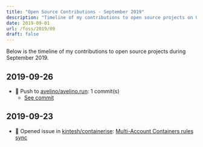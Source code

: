 ```yaml
---
title: "Open Source Contributions - September 2019"
description: "Timeline of my contributions to open source projects on GitHub during September 2019."
date: 2019-09-01
url: /foss/2019/09
draft: false
---
```


Below is the timeline of my contributions to open source projects during September 2019.

## 2019-09-26

- 🔨 Push to [avelino/avelino.run](https://github.com/avelino/avelino.run): 1 commit(s)
  - [See commit](https://github.com/avelino/avelino.run/commits/main/?author=avelino&since=2019-09-26&until=2019-09-26)

## 2019-09-23

- 🐛 Opened issue in [kintesh/containerise](https://github.com/kintesh/containerise): [Multi-Account Containers rules sync](https://github.com/kintesh/containerise/issues/98)

